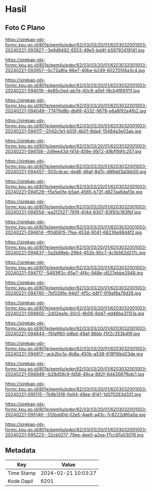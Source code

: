 # Hasil

## Foto C Plano

https://sirekap-obj-formc.kpu.go.id/801e/pemilu/pdpr/62/03/03/20/01/6203032001003-20240221-093927--3e9d9492-6553-49e5-bd4f-b59792419141.jpg

https://sirekap-obj-formc.kpu.go.id/801e/pemilu/pdpr/62/03/03/20/01/6203032001003-20240221-093957--0c72a8fa-96e7-40be-b249-602705f4a3c4.jpg

https://sirekap-obj-formc.kpu.go.id/801e/pemilu/pdpr/62/03/03/20/01/6203032001003-20240221-094019--4e85c0ed-ab7d-40c9-a5bf-f8cb4f691f1f.jpg

https://sirekap-obj-formc.kpu.go.id/801e/pemilu/pdpr/62/03/03/20/01/6203032001003-20240221-094049--77479d8b-db69-4332-9679-e6a8f92e4fb2.jpg

https://sirekap-obj-formc.kpu.go.id/801e/pemilu/pdpr/62/03/03/20/01/6203032001003-20240221-094117--2042c1e1-b55f-4b01-8da4-15484a3e03ae.jpg

https://sirekap-obj-formc.kpu.go.id/801e/pemilu/pdpr/62/03/03/20/01/6203032001003-20240221-094158--2d9ee43d-f41d-459e-9972-49bff891c257.jpg

https://sirekap-obj-formc.kpu.go.id/801e/pemilu/pdpr/62/03/03/20/01/6203032001003-20240221-094457--503cdcac-4ed6-46af-8d7c-d89dd3a0bb50.jpg

https://sirekap-obj-formc.kpu.go.id/801e/pemilu/pdpr/62/03/03/20/01/6203032001003-20240221-094529--f5e5e0fe-b5ad-4565-b72f-d827aa6daf3e.jpg

https://sirekap-obj-formc.kpu.go.id/801e/pemilu/pdpr/62/03/03/20/01/6203032001003-20240221-094554--ea2f2527-7919-414d-8307-63f93c183fbf.jpg

https://sirekap-obj-formc.kpu.go.id/801e/pemilu/pdpr/62/03/03/20/01/6203032001003-20240221-094614--ff0d0615-7fea-453d-9041-68236e98d4f2.jpg

https://sirekap-obj-formc.kpu.go.id/801e/pemilu/pdpr/62/03/03/20/01/6203032001003-20240221-094637--5a2b88eb-2984-452b-80c7-4c1b562d217c.jpg

https://sirekap-obj-formc.kpu.go.id/801e/pemilu/pdpr/62/03/03/20/01/6203032001003-20240221-094717--5493ff3c-65e7-4f4c-948e-d527ebbe2948.jpg

https://sirekap-obj-formc.kpu.go.id/801e/pemilu/pdpr/62/03/03/20/01/6203032001003-20240221-094740--7bf026fe-94d7-4f5c-b8f7-919af8a76d26.jpg

https://sirekap-obj-formc.kpu.go.id/801e/pemilu/pdpr/62/03/03/20/01/6203032001003-20240221-094805--2d02ea1e-30c5-4b06-8d47-ed46ba31151a.jpg

https://sirekap-obj-formc.kpu.go.id/801e/pemilu/pdpr/62/03/03/20/01/6203032001003-20240221-094844--f5faff60-b8bd-49af-86bb-f5f2c353b49f.jpg

https://sirekap-obj-formc.kpu.go.id/801e/pemilu/pdpr/62/03/03/20/01/6203032001003-20240221-094917--acb2bc1a-4b8a-450b-a538-619f16bd23de.jpg

https://sirekap-obj-formc.kpu.go.id/801e/pemilu/pdpr/62/03/03/20/01/6203032001003-20240221-094949--b28d59c9-fd58-49ca-882f-9d43087fbdc1.jpg

https://sirekap-obj-formc.kpu.go.id/801e/pemilu/pdpr/62/03/03/20/01/6203032001003-20240221-095115--7b9b13f8-0e64-48ee-8141-1d070263d331.jpg

https://sirekap-obj-formc.kpu.go.id/801e/pemilu/pdpr/62/03/03/20/01/6203032001003-20240221-095146--312bdd0d-02e5-4ae6-a43c-7c8222d60a5e.jpg

https://sirekap-obj-formc.kpu.go.id/801e/pemilu/pdpr/62/03/03/20/01/6203032001003-20240221-095223--32cb0217-79ee-4ee0-a2ea-f7cc97a03076.jpg


## Metadata

| Key        | Value               |
| ---------- | ------------------- |
| Time Stamp | 2024-02-21 10:03:27 |
| Kode Dapil | 6201                |



